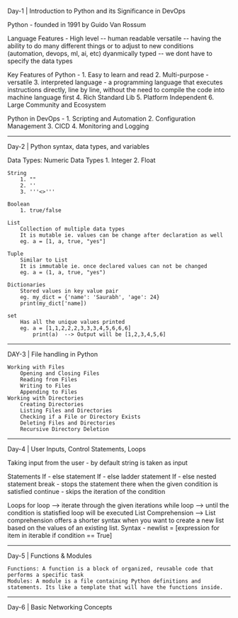 Day-1 | Introduction to Python and its Significance in DevOps

Python - founded in 1991 by Guido Van Rossum

Language Features -
	High level -- human readable
	versatile -- having the ability to do many different things or to adjust to new conditions (automation, devops, ml, ai, etc)
	dyanmically typed -- we dont have to specify the data types 

Key Features of Python - 
	1. Easy to learn and read
	2. Multi-purpose - versatile
	3. interpreted language - a programming language that executes instructions directly, line by line, without the need to compile the code into machine language first
	4. Rich Standard Lib
	5. Platform Independent
	6. Large Community and Ecosystem

Python in DevOps -
	1. Scripting and Automation
	2. Configuration Management
	3. CICD
	4. Monitoring and Logging

-------------------------------------------------------------------------------------------------------

Day-2 | Python syntax, data types, and variables

Data Types:
	Numeric Data Types
		1. Integer
		2. Float
		
	String
		1. ""
		2. ''
		3. '''<>'''
		
	Boolean
		1. true/false
		
	List
		Collection of multiple data types
		It is mutable ie. values can be change after declaration as well
		eg. a = [1, a, true, "yes"]
	
	Tuple
		Similar to List
		It is immutable ie. once declared values can not be changed
		eg. a = (1, a, true, "yes")
	
	Dictionaries
		Stored values in key value pair
		eg. my_dict = {'name': 'Saurabh', 'age': 24}
		print(my_dict['name])
		
	set
		Has all the unique values printed 
		eg. a = [1,1,2,2,2,3,3,3,4,5,6,6,6]
			print(a)  --> Output will be [1,2,3,4,5,6]
	
-------------------------------------------------------------------------------------------------------

DAY-3 | File handling in Python

	Working with Files
		Opening and Closing Files
		Reading from Files
		Writing to Files
		Appending to Files
	Working with Directories
		Creating Directories
		Listing Files and Directories
		Checking if a File or Directory Exists
		Deleting Files and Directories
		Recursive Directory Deletion

-------------------------------------------------------------------------------------------------------

Day-4 | User Inputs, Control Statements, Loops

Taking input from the user - by default string is taken as input

Statements
	If - else statement
	If - else ladder statement
	If - else nested statement
	break - stops the statement there when the given condition is satisfied
	continue - skips the iteration of the condition 

Loops
	for loop --> iterate through the given iterations
	while loop --> until the condition is statisfied loop will be executed
	List Comprehension --> List comprehension offers a shorter syntax when you want to create a new list based on the values of an existing list. 
	Syntax - newlist = [expression for item in iterable if condition == True]	

-------------------------------------------------------------------------------------------------------

Day-5 | Functions & Modules

	Functions: A function is a block of organized, reusable code that performs a specific task
	Modules: A module is a file containing Python definitions and statements. Its like a template that will have the functions inside.

-------------------------------------------------------------------------------------------------------

Day-6 | Basic Networking Concepts
	